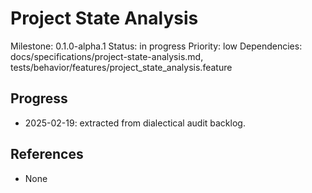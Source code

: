 # Project State Analysis
Milestone: 0.1.0-alpha.1
Status: in progress
Priority: low
Dependencies: docs/specifications/project-state-analysis.md, tests/behavior/features/project_state_analysis.feature

## Progress
- 2025-02-19: extracted from dialectical audit backlog.

## References
- None
